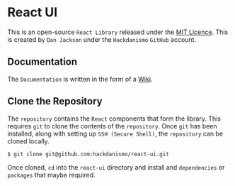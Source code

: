 # React UI
This is an open-source `React Library` released under the [MIT Licence](https://github.com/hackdanismo/react-ui/blob/main/LICENSE). This is created by `Dan Jackson` under the `Hackdanismo` `GitHub` account.

## Documentation
The `Documentation` is written in the form of a [Wiki](https://github.com/hackdanismo/react-ui/wiki).

## Clone the Repository
The `repository` contains the `React` components that form the library. This requires `git` to clone the contents of the `repository`. Once `git` has been installed, along with setting up `SSH (Secure Shell)`, the `repository` can be cloned locally.

```shell
$ git clone git@github.com:hackdanismo/react-ui.git
```

Once cloned, `cd` into the `react-ui` directory and install and `dependencies` or `packages` that maybe required.
